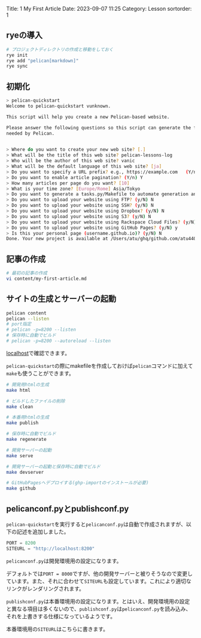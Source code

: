 Title: 1 My First Article
Date: 2023-09-07 11:25
Category: Lesson
sortorder: 1

## ryeの導入

```bash
# プロジェクトディレクトリの作成と移動をしておく
rye init
rye add "pelican[markdown]"
rye sync
```

## 初期化

```bash
> pelican-quickstart
Welcome to pelican-quickstart vunknown.

This script will help you create a new Pelican-based website.

Please answer the following questions so this script can generate the files
needed by Pelican.

    
> Where do you want to create your new web site? [.] 
> What will be the title of this web site? pelican-lessons-log
> Who will be the author of this web site? vanic
> What will be the default language of this web site? [ja] 
> Do you want to specify a URL prefix? e.g., https://example.com   (Y/n) n
> Do you want to enable article pagination? (Y/n) Y
> How many articles per page do you want? [10] 
> What is your time zone? [Europe/Rome] Asia/Tokyo
> Do you want to generate a tasks.py/Makefile to automate generation and publishing? (Y/n) Y
> Do you want to upload your website using FTP? (y/N) N
> Do you want to upload your website using SSH? (y/N) N
> Do you want to upload your website using Dropbox? (y/N) N
> Do you want to upload your website using S3? (y/N) N
> Do you want to upload your website using Rackspace Cloud Files? (y/N) N
> Do you want to upload your website using GitHub Pages? (y/N) y
> Is this your personal page (username.github.io)? (y/N) N
Done. Your new project is available at /Users/atu/ghq/github.com/atu4403/pelican-lessons-log
```

## 記事の作成

```bash
# 最初の記事の作成
vi content/my-first-article.md
```

## サイトの生成とサーバーの起動

```bash
pelican content
pelican --listen
# port指定
# pelican -p=8200 --listen
# 保存時に自動でビルド
# pelican -p=8200 --autoreload --listen
```

[localhost](http://localhost:8000/)で確認できます。

`pelican-quickstart`の際にmakefileを作成しておけば`pelican`コマンドに加えて`make`も使うことができます。

```bash
# 開発用htmlの生成
make html

# ビルドしたファイルの削除
make clean

# 本番用htmlの生成
make publish

# 保存時に自動でビルド
make regenerate

# 開発サーバーの起動
make serve

# 開発サーバーの起動と保存時に自動でビルド
make devserver

# GitHubPagesへデプロイする(ghp-importのインストールが必要)
make github
```

## pelicanconf.pyとpublishconf.py

`pelican-quickstart`を実行すると`pelicanconf.py`は自動で作成されますが、以下の記述を追加しました。

```python
PORT = 8200
SITEURL = "http://localhost:8200"
```

`pelicanconf.py`は開発環境用の設定になります。

デフォルトでは`PORT = 8000`ですが、他の開発サーバーと被りそうなので変更しています。また、それに合わせて`SITEURL`も設定しています。これにより適切なリンクがレンダリングされます。

`publishconf.py`は本番環境用の設定になります。とはいえ、開発環境用の設定と異なる項目は多くないので、`publishconf.py`は`pelicanconf.py`を読み込み、それを上書きする仕様になっているようです。

本番環境用の`SITEURL`はこちらに書きます。
